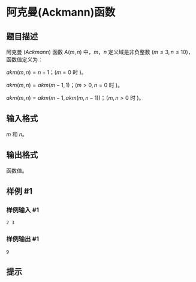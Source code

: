 # 阿克曼(Ackmann)函数

## 题目描述

阿克曼 $(Ackmann)$ 函数 $A(m,n)$ 中，$m，n$ 定义域是非负整数 $(m \le 3,n \le 10)$，函数值定义为：

$akm(m,n)=n+1$；($m=0$ 时 )。

$akm(m,n)=akm(m-1,1)$；($m>0,n=0$ 时 )。

$akm(m,n)=akm(m-1,akm(m,n-1))$；（$m,n>0$ 时 )。

## 输入格式

$m$ 和 $n$。

## 输出格式

函数值。

## 样例 #1

### 样例输入 #1
```
2 3
```

### 样例输出 #1

```
9
```

## 提示


